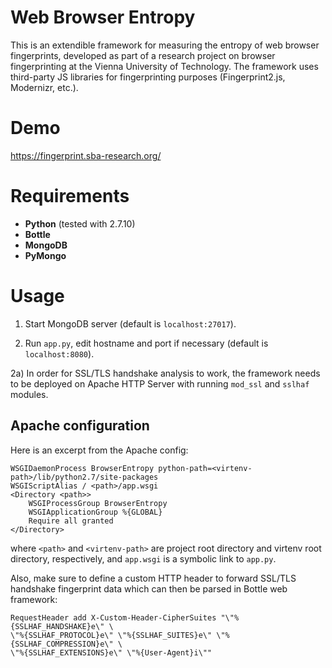 # Web Browser Entropy

This is an extendible framework for measuring the entropy of web browser fingerprints, developed as 
part of a research project on browser fingerprinting at the Vienna University of Technology. 
The framework uses third-party JS libraries for fingerprinting purposes (Fingerprint2.js, Modernizr, etc.).

# Demo
https://fingerprint.sba-research.org/

# Requirements

* **Python** (tested with 2.7.10)
* **Bottle**
* **MongoDB**
* **PyMongo**

# Usage

1) Start MongoDB server (default is ```localhost:27017```).

2) Run ```app.py```, edit hostname and port if necessary (default is ```localhost:8080```).

2a) In order for SSL/TLS handshake analysis to work, the framework needs to be deployed on Apache HTTP Server 
with running ```mod_ssl``` and ```sslhaf``` modules.

## Apache configuration

Here is an excerpt from the Apache config:
```
WSGIDaemonProcess BrowserEntropy python-path=<virtenv-path>/lib/python2.7/site-packages
WSGIScriptAlias / <path>/app.wsgi
<Directory <path>>
	WSGIProcessGroup BrowserEntropy
	WSGIApplicationGroup %{GLOBAL}
	Require all granted
</Directory>
```
where ```<path>``` and ```<virtenv-path>``` are project root directory and virtenv root directory, respectively, 
and ```app.wsgi``` is a symbolic link to ```app.py```.

Also, make sure to define a custom HTTP header to forward SSL/TLS handshake fingerprint data which can then be
parsed in Bottle web framework:
```
RequestHeader add X-Custom-Header-CipherSuites "\"%{SSLHAF_HANDSHAKE}e\" \
\"%{SSLHAF_PROTOCOL}e\" \"%{SSLHAF_SUITES}e\" \"%{SSLHAF_COMPRESSION}e\" \
\"%{SSLHAF_EXTENSIONS}e\" \"%{User-Agent}i\""
```
